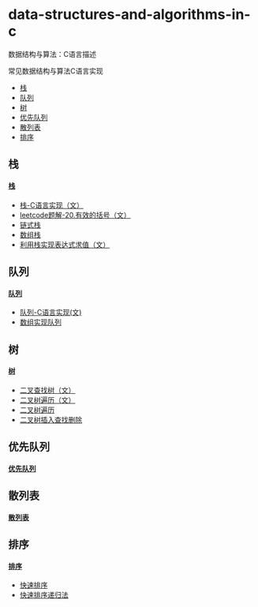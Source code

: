 # data-structures-and-algorithms-in-c
数据结构与算法：C语言描述

常见数据结构与算法C语言实现

* [栈](#栈)
* [队列](#队列)
* [树](#树)
* [优先队列](#优先队列)
* [散列表](#散列表)
* [排序](#排序)

## 栈
#### [栈](stack)

+ [栈-C语言实现（文）](https://www.yanbinghu.com/2019/03/16/31765.html)
+ [leetcode题解-20.有效的括号（文）](https://www.yanbinghu.com/2019/03/17/62434.html)
+ [链式栈](stack/linkStack.c)
+ [数组栈](stack/arrayStack.c)
+ [利用栈实现表达式求值（文）](https://www.yanbinghu.com/2019/03/24/57779.html)


## 队列

#### [队列](queue)
+ [队列-C语言实现(文)](https://www.yanbinghu.com/2019/03/28/13055.html)
+ [数组实现队列](queue/arrayQueue.c)

## 树
#### [树](tree)

+ [二叉查找树（文）](https://www.yanbinghu.com/2019/04/10/9448.html)
+ [二叉树遍历（文）](https://www.yanbinghu.com/2019/04/11/63105tml)
+ [二叉树遍历](tree/traversal.c)
+ [二叉树插入查找删除](tree/binarySearchTree.c)

## 优先队列

#### [优先队列](heap)

## 散列表

#### [散列表](hashTable)


## 排序

#### [排序](sort)

+ [快速排序](https://www.yanbinghu.com/2019/02/21/28355.html)
+ [快速排序递归法](sort/quicksort.c)
